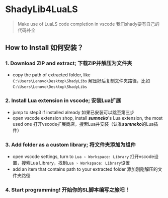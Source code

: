 # ShadyLib4LuaLS
> Make use of LuaLS code completion in vscode
> 我们shady要有自己的代码补全

## How to Install 如何安装？

### 1. Download ZIP and extract; 下载ZIP并解压为文件夹

- copy the path of extracted folder, like `C:\Users\Lenovo\Desktop\ShadyLibs`
  解压好后复制文件夹路径，比如`C:\Users\Lenovo\Desktop\ShadyLibs`

### 2. Install Lua extension in vscode; 安装Lua扩展

- jump to step3 if installed already
  如果已安装可以跳至第三步
- open vscode extension shop, install ***sumneko***'s Lua extension, the most used one
  打开vscode扩展商店，搜索Lua并安装（认准***sumneko***的Lua插件）

### 3. Add folder as a custom library; 将文件夹添加为组件

- open vscode settings, turn to `Lua › Workspace: Library`
  打开vscode设置，搜索Lua Library，找到`Lua › Workspace: Library`设置
- add an item that contains path to your extracted folder
  添加刚刚解压的文件夹路径

### 4. Start programming! 开始你的SL脚本编写之旅吧！
